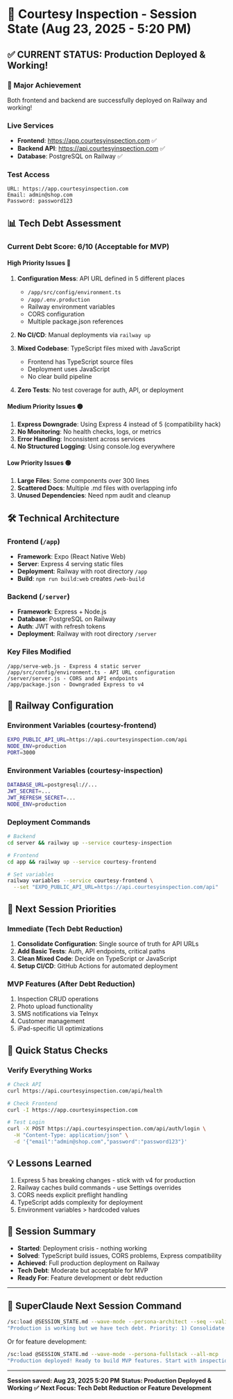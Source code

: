 # 🚀 Courtesy Inspection - Session State (Aug 23, 2025 - 5:20 PM)

## ✅ CURRENT STATUS: Production Deployed & Working!

### 🎉 Major Achievement
Both frontend and backend are successfully deployed on Railway and working!

### Live Services
- **Frontend**: https://app.courtesyinspection.com ✅
- **Backend API**: https://api.courtesyinspection.com ✅
- **Database**: PostgreSQL on Railway ✅

### Test Access
```
URL: https://app.courtesyinspection.com
Email: admin@shop.com
Password: password123
```

## 📊 Tech Debt Assessment

### Current Debt Score: 6/10 (Acceptable for MVP)

#### High Priority Issues 🔴
1. **Configuration Mess**: API URL defined in 5 different places
   - `/app/src/config/environment.ts`
   - `/app/.env.production`
   - Railway environment variables
   - CORS configuration
   - Multiple package.json references

2. **No CI/CD**: Manual deployments via `railway up`

3. **Mixed Codebase**: TypeScript files mixed with JavaScript
   - Frontend has TypeScript source files
   - Deployment uses JavaScript
   - No clear build pipeline

4. **Zero Tests**: No test coverage for auth, API, or deployment

#### Medium Priority Issues 🟡
1. **Express Downgrade**: Using Express 4 instead of 5 (compatibility hack)
2. **No Monitoring**: No health checks, logs, or metrics
3. **Error Handling**: Inconsistent across services
4. **No Structured Logging**: Using console.log everywhere

#### Low Priority Issues 🟢
1. **Large Files**: Some components over 300 lines
2. **Scattered Docs**: Multiple .md files with overlapping info
3. **Unused Dependencies**: Need npm audit and cleanup

## 🛠️ Technical Architecture

### Frontend (`/app`)
- **Framework**: Expo (React Native Web)
- **Server**: Express 4 serving static files
- **Deployment**: Railway with root directory `/app`
- **Build**: `npm run build:web` creates `/web-build`

### Backend (`/server`)
- **Framework**: Express + Node.js
- **Database**: PostgreSQL on Railway
- **Auth**: JWT with refresh tokens
- **Deployment**: Railway with root directory `/server`

### Key Files Modified
```
/app/serve-web.js - Express 4 static server
/app/src/config/environment.ts - API URL configuration
/server/server.js - CORS and API endpoints
/app/package.json - Downgraded Express to v4
```

## 🔑 Railway Configuration

### Environment Variables (courtesy-frontend)
```bash
EXPO_PUBLIC_API_URL=https://api.courtesyinspection.com/api
NODE_ENV=production
PORT=3000
```

### Environment Variables (courtesy-inspection)
```bash
DATABASE_URL=postgresql://...
JWT_SECRET=...
JWT_REFRESH_SECRET=...
NODE_ENV=production
```

### Deployment Commands
```bash
# Backend
cd server && railway up --service courtesy-inspection

# Frontend  
cd app && railway up --service courtesy-frontend

# Set variables
railway variables --service courtesy-frontend \
  --set "EXPO_PUBLIC_API_URL=https://api.courtesyinspection.com/api"
```

## 🎯 Next Session Priorities

### Immediate (Tech Debt Reduction)
1. **Consolidate Configuration**: Single source of truth for API URLs
2. **Add Basic Tests**: Auth, API endpoints, critical paths
3. **Clean Mixed Code**: Decide on TypeScript or JavaScript
4. **Setup CI/CD**: GitHub Actions for automated deployment

### MVP Features (After Debt Reduction)
1. Inspection CRUD operations
2. Photo upload functionality
3. SMS notifications via Telnyx
4. Customer management
5. iPad-specific UI optimizations

## 🚦 Quick Status Checks

### Verify Everything Works
```bash
# Check API
curl https://api.courtesyinspection.com/api/health

# Check Frontend
curl -I https://app.courtesyinspection.com

# Test Login
curl -X POST https://api.courtesyinspection.com/api/auth/login \
  -H "Content-Type: application/json" \
  -d '{"email":"admin@shop.com","password":"password123"}'
```

## 💡 Lessons Learned
1. Express 5 has breaking changes - stick with v4 for production
2. Railway caches build commands - use Settings overrides
3. CORS needs explicit preflight handling
4. TypeScript adds complexity for deployment
5. Environment variables > hardcoded values

## 📝 Session Summary
- **Started**: Deployment crisis - nothing working
- **Solved**: TypeScript build issues, CORS problems, Express compatibility
- **Achieved**: Full production deployment on Railway
- **Tech Debt**: Moderate but acceptable for MVP
- **Ready For**: Feature development or debt reduction

---

## 🚀 SuperClaude Next Session Command

```bash
/sc:load @SESSION_STATE.md --wave-mode --persona-architect --seq --validate
"Production is working but we have tech debt. Priority: 1) Consolidate configuration to single source of truth, 2) Add critical tests, 3) Clean up TypeScript/JavaScript mix. Keep it working while reducing debt."
```

Or for feature development:
```bash
/sc:load @SESSION_STATE.md --wave-mode --persona-fullstack --all-mcp
"Production deployed! Ready to build MVP features. Start with inspection CRUD and photo upload. Keep deployment stable."
```

---

**Session saved: Aug 23, 2025 5:20 PM**
**Status: Production Deployed & Working ✅**
**Next Focus: Tech Debt Reduction or Feature Development**